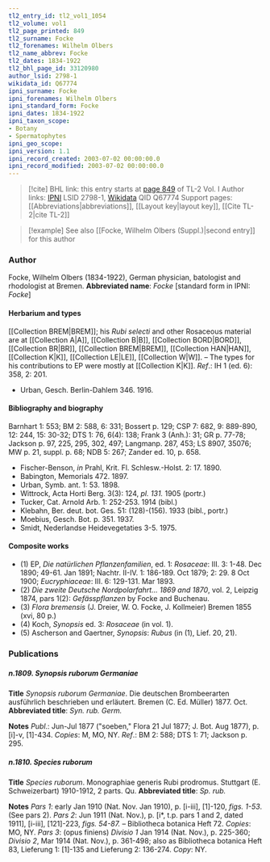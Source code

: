 ```yaml
---
tl2_entry_id: tl2_vol1_1054
tl2_volume: vol1
tl2_page_printed: 849
tl2_surname: Focke
tl2_forenames: Wilhelm Olbers
tl2_name_abbrev: Focke
tl2_dates: 1834-1922
tl2_bhl_page_id: 33120980
author_lsid: 2798-1
wikidata_id: Q67774
ipni_surname: Focke
ipni_forenames: Wilhelm Olbers
ipni_standard_form: Focke
ipni_dates: 1834-1922
ipni_taxon_scope: 
- Botany
- Spermatophytes
ipni_geo_scope: 
ipni_version: 1.1
ipni_record_created: 2003-07-02 00:00:00.0
ipni_record_modified: 2003-07-02 00:00:00.0
---
```


> [!cite] BHL link: this entry starts at [page 849](https://www.biodiversitylibrary.org/page/33120980) of TL-2 Vol. I
> Author links: [IPNI](https://www.ipni.org/a/2798-1) LSID 2798-1, [Wikidata](https://www.wikidata.org/wiki/Q67774) QID Q67774
> Support pages: [[Abbreviations|abbreviations]], [[Layout key|layout key]], [[Cite TL-2|cite TL-2]]

> [!example] See also [[Focke, Wilhelm Olbers (Suppl.)|second entry]] for this author

### Author

Focke, Wilhelm Olbers (1834-1922), German physician, batologist and rhodologist at Bremen.
**Abbreviated name**: *Focke* \[standard form in IPNI: *Focke*\]

#### Herbarium and types

[[Collection BREM|BREM]]; his *Rubi selecti* and other Rosaceous material are at [[Collection A|A]], [[Collection B|B]], [[Collection BORD|BORD]], [[Collection BR|BR]], [[Collection BREM|BREM]], [[Collection HAN|HAN]], [[Collection K|K]], [[Collection LE|LE]], [[Collection W|W]]. – The types for his contributions to EP were mostly at [[Collection K|K]].
*Ref*.: IH 1 (ed. 6): 358, 2: 201.
- Urban, Gesch. Berlin-Dahlem 346. 1916.

#### Bibliography and biography

Barnhart 1: 553; BM 2: 588, 6: 331; Bossert p. 129; CSP 7: 682, 9: 889-890, 12: 244, 15: 30-32; DTS 1: 76, 6(4): 138; Frank 3 (Anh.): 31; GR p. 77-78; Jackson p. 97, 225, 295, 302, 497; Langmanp. 287, 453; LS 8907, 35076; MW p. 21, suppl. p. 68; NDB 5: 267; Zander ed. 10, p. 658.
- Fischer-Benson, *in* Prahl, Krit. Fl. Schlesw.-Holst. 2: 17. 1890.
- Babington, Memorials 472. 1897.
- Urban, Symb. ant. 1: 53. 1898.
- Wittrock, Acta Horti Berg. 3(3): 124, *pl. 131.* 1905 (portr.)
- Tucker, Cat. Arnold Arb. 1: 252-253. 1914 (bibl.)
- Klebahn, Ber. deut. bot. Ges. 51: (128)-(156). 1933 (bibl., portr.)
- Moebius, Gesch. Bot. p. 351. 1937.
- Smidt, Nederlandse Heidevegetaties 3-5. 1975.

#### Composite works

- (1) EP, *Die natürlichen Pflanzenfamilien*, ed. 1: *Rosaceae*: III. 3: 1-48. Dec 1890; 49-61. Jan 1891; Nachtr. II-IV. 1: 186-189. Oct 1879; 2: 29. 8 Oct 1900; *Eucryphiaceae*: III. 6: 129-131. Mar 1893.
- (2) *Die zweite Deutsche Nordpolarfahrt... 1869 and 1870*, vol. 2, Leipzig 1874, pars 1(2): *Gefässpflanzen* by Focke and Buchenau.
- (3) *Flora bremensis* (J. Dreier, W. O. Focke, J. Kollmeier) Bremen 1855 (xvi, 80 p.)
- (4) Koch, *Synopsis* ed. 3: *Rosaceae* (in vol. 1).
- (5) Ascherson and Gaertner, *Synopsis*: *Rubus* (in (1), Lief. 20, 21).

### Publications

##### n.1809. Synopsis ruborum Germaniae

**Title**
*Synopsis ruborum Germaniae*. Die deutschen Brombeerarten ausführlich beschrieben und erläutert. Bremen (C. Ed. Müller) 1877. Oct.
**Abbreviated title**: *Syn. rub. Germ.*

**Notes**
*Publ*.: Jun-Jul 1877 ("soeben," Flora 21 Jul 1877; J. Bot. Aug 1877), p. \[i\]-v, \[1\]-434.
*Copies*: M, MO, NY.
*Ref*.: BM 2: 588; DTS 1: 71; Jackson p. 295.

##### n.1810. Species ruborum

**Title**
*Species ruborum*. Monographiae generis Rubi prodromus. Stuttgart (E. Schweizerbart) 1910-1912, 2 parts. Qu.
**Abbreviated title**: *Sp. rub.*

**Notes**
*Pars 1*: early Jan 1910 (Nat. Nov. Jan 1910), p. \[i-iii\], \[1\]-120, *figs. 1-53*. (See pars 2).
*Pars 2*: Jun 1911 (Nat. Nov.), p. \[i\*, t.p. pars 1 and 2, dated 1911\], \[i-iii\], \[121\]-223, *figs. 54-87.* – Bibliotheca botanica Heft 72. *Copies*: MO, NY.
*Pars 3*: (opus finiens) *Divisio 1* Jan 1914 (Nat. Nov.), p. 225-360; *Divisio 2*, Mar 1914 (Nat. Nov.), p. 361-498; also as Bibliotheca botanica Heft 83, Lieferung 1: \[1\]-135 and Lieferung 2: 136-274. *Copy*: NY.

